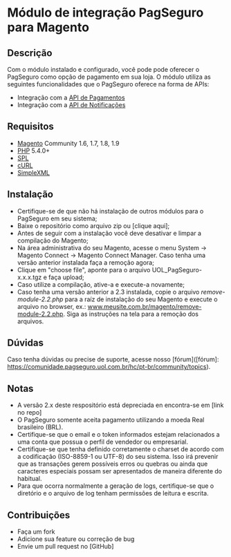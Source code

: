 # Módulo de integração PagSeguro para Magento

## Descrição

Com o módulo instalado e configurado, você pode pode oferecer o PagSeguro como opção de pagamento em sua loja. O módulo utiliza as seguintes funcionalidades que o PagSeguro oferece na forma de APIs:

- Integração com a [API de Pagamentos](https://dev.pagseguro.uol.com.br/documentacao/pagamentos)
- Integração com a [API de Notificações](https://pagseguro.uol.com.br/v2/guia-de-integracao/api-de-notificacoes.html#!rmcl)

## Requisitos
- [Magento](https://www.magentocommerce.com/) Community 1.6, 1.7, 1.8, 1.9
- [PHP](http://www.php.net/) 5.4.0+
- [SPL](http://php.net/manual/en/book.spl.php)
- [cURL](http://php.net/manual/en/book.curl.php)
- [SimpleXML](http://php.net/manual/en/book.simplexml.php)

## Instalação

- Certifique-se de que não há instalação de outros módulos para o PagSeguro em seu sistema;
- Baixe o repositório como arquivo zip ou [clique aqui];
- Antes de seguir com a instalação você deve desativar e limpar a compilação do Magento;
- Na área administrativa do seu Magento, acesse o menu System -> Magento Connect -> Magento Connect Manager. Caso tenha uma versão anterior instalada faça a remoção agora;
- Clique em "choose file", aponte para o arquivo UOL_PagSeguro-x.x.x.tgz e faça upload;
- Caso utilize a compilação, ative-a e execute-a novamente;
- Caso tenha uma versão anterior a 2.3 instalada, copie o arquivo *remove-module-2.2.php* para a raíz de instalação do seu Magento e execute o arquivo no browser, ex.: www.meusite.com.br/magento/remove-module-2.2.php. Siga as instruções na tela para a remoção dos arquivos.

## Dúvidas

Caso tenha dúvidas ou precise de suporte, acesse nosso [fórum]([fórum]: https://comunidade.pagseguro.uol.com.br/hc/pt-br/community/topics).</p>

## Notas
- A versão 2.x deste respositório está depreciada en encontra-se em [link no repo]
- O PagSeguro somente aceita pagamento utilizando a moeda Real brasileiro (BRL).
- Certifique-se que o email e o token informados estejam relacionados a uma conta que possua o perfil de vendedor ou empresarial.
- Certifique-se que tenha definido corretamente o charset de acordo com a codificação (ISO-8859-1 ou UTF-8) do seu sistema. Isso irá prevenir que as transações gerem possíveis erros ou quebras ou ainda que caracteres especiais possam ser apresentados de maneira diferente do habitual.
- Para que ocorra normalmente a geração de logs, certifique-se que o diretório e o arquivo de log tenham permissões de leitura e escrita.

## Contribuições

- Faça um fork
- Adicione sua feature ou correção de bug
- Envie um pull request no [GitHub]
